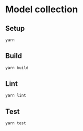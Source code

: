 # Model collection

## Setup

```bash
yarn
```

## Build

```bash
yarn build
```

## Lint

```bash
yarn lint
```

## Test

```bash
yarn test
```
